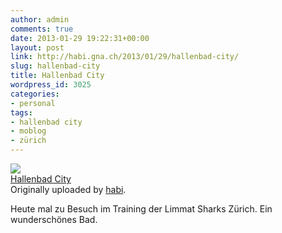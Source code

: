 ```yaml
---
author: admin
comments: true
date: 2013-01-29 19:22:31+00:00
layout: post
link: http://habi.gna.ch/2013/01/29/hallenbad-city/
slug: hallenbad-city
title: Hallenbad City
wordpress_id: 3025
categories:
- personal
tags:
- hallenbad city
- moblog
- zürich
---
```


[![](http://farm9.staticflickr.com/8364/8427985250_d59ab2cea1_m.jpg)](http://www.flickr.com/photos/habi/8427985250/)   
[Hallenbad City](http://www.flickr.com/photos/habi/8427985250/)   
Originally uploaded by [habi](http://www.flickr.com/photos/habi/). 




Heute mal zu Besuch im Training der Limmat Sharks Zürich. Ein wunderschönes Bad. 
